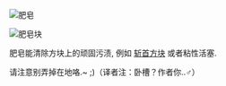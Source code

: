 ![肥皂](item:betterwithmods:material@50)

![肥皂块](block:betterwithmods:aesthetic@10)

肥皂能清除方块上的顽固污渍, 例如 [斩首方块](../blocks/chopping_block.md) 或者粘性活塞.

请注意别弄掉在地咯.~ ;)（译者注：卧槽？作者你..♂）
